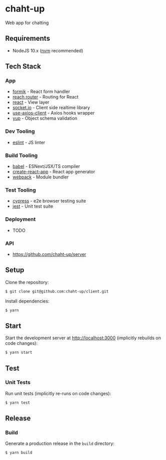 # chaht-up

Web app for chatting

## Requirements

- NodeJS 10.x ([nvm](https://github.com/creationix/nvm) recommended)

## Tech Stack

### App

- [formik](https://github.com/jaredpalmer/formik) - React form handler
- [reach router](https://reach.tech/router) - Routing for React
- [react](https://facebook.github.io/react/) - View layer
- [socket.io](https://github.com/socketio/socket.io) - Client side realtime library
- [use-axios-client](https://github.com/angelle-sw/use-axios-client) - Axios hooks wrapper
- [yup](https://github.com/jquense/yup) - Object schema validation

### Dev Tooling

- [eslint](https://eslint.org/) - JS linter

### Build Tooling

- [babel](https://babeljs.io/) - ESNext/JSX/TS compiler
- [create-react-app](https://facebook.github.io/create-react-app/) - React app generator
- [webpack](https://webpack.github.io/) - Module bundler

### Test Tooling

- [cypress](https://github.com/cypress-io/cypress) - e2e browser testing suite
- [jest](https://facebook.github.io/jest/) - Unit test suite

### Deployment

- TODO

### API

- https://github.com/chaht-up/server

## Setup

Clone the repository:

```sh
$ git clone git@github.com:chaht-up/client.git
```

Install dependencies:

```sh
$ yarn
```

## Start

Start the development server at [http://localhost:3000](http://localhost:3000) (implicitly rebuilds on code changes):

```sh
$ yarn start
```

## Test

### Unit Tests

Run unit tests (implicitly re-runs on code changes):

```sh
$ yarn test
```

## Release

### Build

Generate a production release in the `build` directory:

```sh
$ yarn build
```
